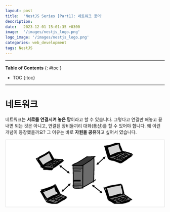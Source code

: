 ```yaml
---
layout: post
title:  'NestJS Series [Part1]: 네트워크 용어'
description: 
date:   2023-12-01 15:01:35 +0300
image:  '/images/nestjs_logo.png'
logo_image: '/images/nestjs_logo.png'
categories: web_development
tags: NestJS
---
```


---
**Table of Contents**
{: #toc }
*  TOC
{:toc}

---

# 네트워크
네트워크는 **서로를 연결시켜 놓은 망**이라고 할 수 있습니다. 그렇다고 연결만 해놓고 끝내면 되는 것은 아니고, 연결된 장비들끼리 대화(통신)를 할 수 있어야 합니다. 왜 이런 개념이 등장했을까요? 그 이유는 바로 **자원을 공유**하고 싶어서 였습니다. 

![](/images/net_5.png)  
